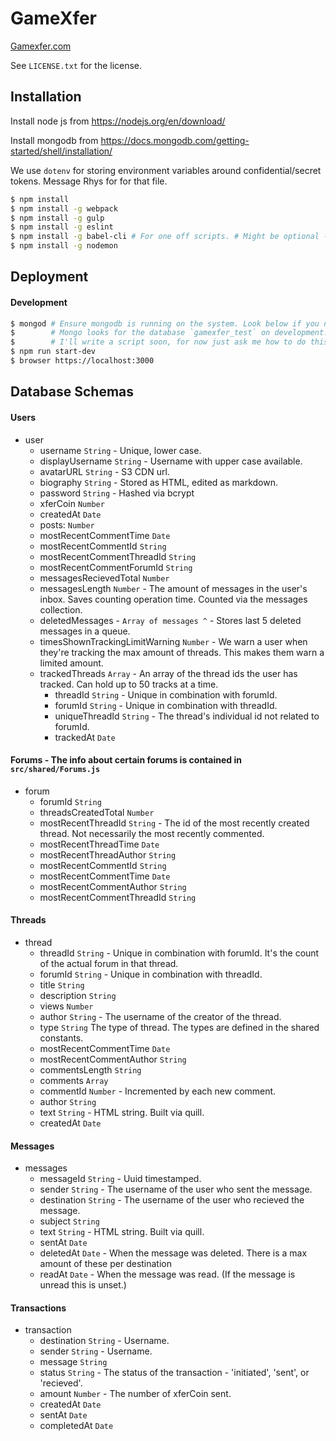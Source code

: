 # GameXfer
[Gamexfer.com](http://gamexfer.com)

See `LICENSE.txt` for the license.

## Installation

Install node js from https://nodejs.org/en/download/

Install mongodb from https://docs.mongodb.com/getting-started/shell/installation/

We use `dotenv` for storing environment variables around confidential/secret tokens. Message Rhys for for that file.

```bash
$ npm install
$ npm install -g webpack
$ npm install -g gulp
$ npm install -g eslint
$ npm install -g babel-cli # For one off scripts. # Might be optional - I need to test.
$ npm install -g nodemon
```

## Deployment

#### Development

```bash
$ mongod # Ensure mongodb is running on the system. Look below if you need to create collections.
$        # Mongo looks for the database `gamexfer_test` on development.
$        # I'll write a script soon, for now just ask me how to do this.
$ npm run start-dev
$ browser https://localhost:3000
```

## Database Schemas

#### Users

- user
  - username `String` - Unique, lower case.
  - displayUsername `String` - Username with upper case available.
  - avatarURL `String` - S3 CDN url.
  - biography `String` - Stored as HTML, edited as markdown.
  - password `String` - Hashed via bcrypt
  - xferCoin `Number`
  - createdAt `Date`
  - posts: `Number`
  - mostRecentCommentTime `Date`
  - mostRecentCommentId `String`
  - mostRecentCommentThreadId `String`
  - mostRecentCommentForumId `String`
  - messagesRecievedTotal `Number`
  - messagesLength `Number` - The amount of messages in the user's inbox. Saves counting operation time. Counted via the messages collection.
  - deletedMessages - `Array of messages ^` - Stores last 5 deleted messages in a queue.
  - timesShownTrackingLimitWarning `Number` - We warn a user when they're tracking the max amount of threads. This makes them warn a limited amount.
  - trackedThreads `Array` - An array of the thread ids the user has tracked. Can hold up to 50 tracks at a time.
    - threadId `String` - Unique in combination with forumId.
    - forumId `String` - Unique in combination with threadId.
    - uniqueThreadId `String` - The thread's individual id not related to forumId.
    - trackedAt `Date`

#### Forums - The info about certain forums is contained in `src/shared/Forums.js`

- forum
  - forumId `String`
  - threadsCreatedTotal `Number`
  - mostRecentThreadId `String` - The id of the most recently created thread. Not necessarily the most recently commented.
  - mostRecentThreadTime `Date`
  - mostRecentThreadAuthor `String`
  - mostRecentCommentId `String`
  - mostRecentCommentTime `Date`
  - mostRecentCommentAuthor `String`
  - mostRecentCommentThreadId `String`

#### Threads

- thread
  - threadId `String` - Unique in combination with forumId. It's the count of the actual forum in that thread.
  - forumId `String` - Unique in combination with threadId.
  - title `String`
  - description `String`
  - views `Number`
  - author `String` - The username of the creator of the thread.
  - type `String` The type of thread. The types are defined in the shared constants.
  - mostRecentCommentTime `Date`
  - mostRecentCommentAuthor `String`
  - commentsLength `String`
  - comments `Array`
   - commentId `Number` - Incremented by each new comment.
   - author `String`
   - text `String` - HTML string. Built via quill.
   - createdAt `Date`

#### Messages

- messages
  - messageId `String` - Uuid timestamped.
  - sender `String` - The username of the user who sent the message.
  - destination `String` - The username of the user who recieved the message.
  - subject `String`
  - text `String` - HTML string. Built via quill.
  - sentAt `Date`
  - deletedAt `Date` - When the message was deleted. There is a max amount of these per destination
  - readAt `Date` - When the message was read. (If the message is unread this is unset.)

#### Transactions

- transaction
  - destination `String` - Username.
  - sender `String` - Username.
  - message `String`
  - status `String` - The status of the transaction - 'initiated', 'sent', or 'recieved'.
  - amount `Number` - The number of xferCoin sent.
  - createdAt `Date`
  - sentAt `Date`
  - completedAt `Date`

